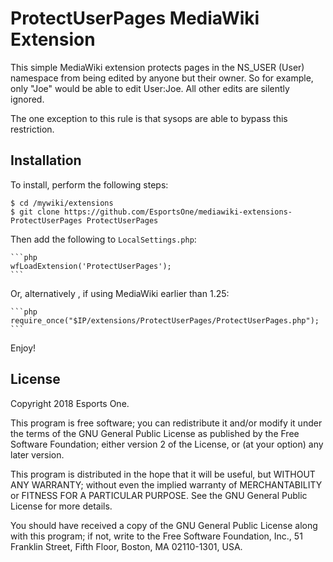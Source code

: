 ProtectUserPages MediaWiki Extension
====================================

This simple MediaWiki extension protects pages in the NS_USER (User) namespace from being edited by anyone but their owner.
So for example, only "Joe" would be able to edit User:Joe. All other edits are silently ignored.

The one exception to this rule is that sysops are able to bypass this restriction.


Installation
------------

To install, perform the following steps:

    $ cd /mywiki/extensions
    $ git clone https://github.com/EsportsOne/mediawiki-extensions-ProtectUserPages ProtectUserPages

Then add the following to `LocalSettings.php`:

    ```php
    wfLoadExtension('ProtectUserPages');
    ```
    
Or, alternatively , if using MediaWiki earlier than 1.25:

    ```php
    require_once("$IP/extensions/ProtectUserPages/ProtectUserPages.php");
    ```
    
Enjoy!

License
-------

Copyright 2018 Esports One.

This program is free software; you can redistribute it and/or
modify it under the terms of the GNU General Public License
as published by the Free Software Foundation; either version 2
of the License, or (at your option) any later version.

This program is distributed in the hope that it will be useful,
but WITHOUT ANY WARRANTY; without even the implied warranty of
MERCHANTABILITY or FITNESS FOR A PARTICULAR PURPOSE.  See the
GNU General Public License for more details.

You should have received a copy of the GNU General Public License
along with this program; if not, write to the Free Software
Foundation, Inc., 51 Franklin Street, Fifth Floor, Boston, MA  02110-1301, USA.